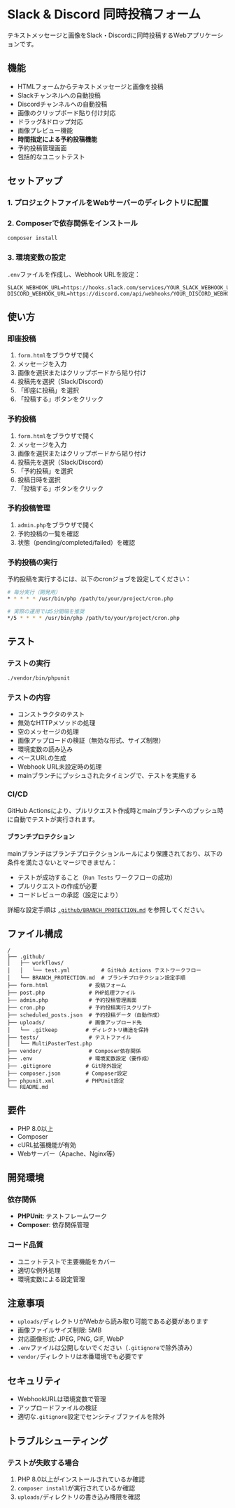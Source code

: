# Slack & Discord 同時投稿フォーム

テキストメッセージと画像をSlack・Discordに同時投稿するWebアプリケーションです。

## 機能

- HTMLフォームからテキストメッセージと画像を投稿
- Slackチャンネルへの自動投稿
- Discordチャンネルへの自動投稿
- 画像のクリップボード貼り付け対応
- ドラッグ&ドロップ対応
- 画像プレビュー機能
- **時間指定による予約投稿機能**
- 予約投稿管理画面
- 包括的なユニットテスト

## セットアップ

### 1. プロジェクトファイルをWebサーバーのディレクトリに配置

### 2. Composerで依存関係をインストール

```bash
composer install
```

### 3. 環境変数の設定

`.env`ファイルを作成し、Webhook URLを設定：

```env
SLACK_WEBHOOK_URL=https://hooks.slack.com/services/YOUR_SLACK_WEBHOOK_URL
DISCORD_WEBHOOK_URL=https://discord.com/api/webhooks/YOUR_DISCORD_WEBHOOK_URL
```

## 使い方

### 即座投稿

1. `form.html`をブラウザで開く
2. メッセージを入力
3. 画像を選択またはクリップボードから貼り付け
4. 投稿先を選択（Slack/Discord）
5. 「即座に投稿」を選択
6. 「投稿する」ボタンをクリック

### 予約投稿

1. `form.html`をブラウザで開く
2. メッセージを入力
3. 画像を選択またはクリップボードから貼り付け
4. 投稿先を選択（Slack/Discord）
5. 「予約投稿」を選択
6. 投稿日時を選択
7. 「投稿する」ボタンをクリック

### 予約投稿管理

1. `admin.php`をブラウザで開く
2. 予約投稿の一覧を確認
3. 状態（pending/completed/failed）を確認

### 予約投稿の実行

予約投稿を実行するには、以下のcronジョブを設定してください：

```bash
# 毎分実行（開発用）
* * * * * /usr/bin/php /path/to/your/project/cron.php

# 実際の運用では5分間隔を推奨
*/5 * * * * /usr/bin/php /path/to/your/project/cron.php
```

## テスト

### テストの実行

```bash
./vendor/bin/phpunit
```

### テストの内容

- コンストラクタのテスト
- 無効なHTTPメソッドの処理
- 空のメッセージの処理
- 画像アップロードの検証（無効な形式、サイズ制限）
- 環境変数の読み込み
- ベースURLの生成
- Webhook URL未設定時の処理
- mainブランチにプッシュされたタイミングで、テストを実施する

### CI/CD

GitHub Actionsにより、プルリクエスト作成時とmainブランチへのプッシュ時に自動でテストが実行されます。

#### ブランチプロテクション

mainブランチはブランチプロテクションルールにより保護されており、以下の条件を満たさないとマージできません：

- テストが成功すること（`Run Tests` ワークフローの成功）
- プルリクエストの作成が必要
- コードレビューの承認（設定により）

詳細な設定手順は [`.github/BRANCH_PROTECTION.md`](.github/BRANCH_PROTECTION.md) を参照してください。

## ファイル構成

```
/
├── .github/
│   ├── workflows/
│   │   └── test.yml          # GitHub Actions テストワークフロー
│   └── BRANCH_PROTECTION.md  # ブランチプロテクション設定手順
├── form.html             # 投稿フォーム
├── post.php              # PHP処理ファイル
├── admin.php             # 予約投稿管理画面
├── cron.php              # 予約投稿実行スクリプト
├── scheduled_posts.json  # 予約投稿データ（自動作成）
├── uploads/              # 画像アップロード先
│   └── .gitkeep         # ディレクトリ構造を保持
├── tests/                # テストファイル
│   └── MultiPosterTest.php
├── vendor/               # Composer依存関係
├── .env                  # 環境変数設定（要作成）
├── .gitignore           # Git除外設定
├── composer.json        # Composer設定
├── phpunit.xml          # PHPUnit設定
└── README.md
```

## 要件

- PHP 8.0以上
- Composer
- cURL拡張機能が有効
- Webサーバー（Apache、Nginx等）

## 開発環境

### 依存関係

- **PHPUnit**: テストフレームワーク
- **Composer**: 依存関係管理

### コード品質

- ユニットテストで主要機能をカバー
- 適切な例外処理
- 環境変数による設定管理

## 注意事項

- `uploads/`ディレクトリがWebから読み取り可能である必要があります
- 画像ファイルサイズ制限: 5MB
- 対応画像形式: JPEG, PNG, GIF, WebP
- `.env`ファイルは公開しないでください（`.gitignore`で除外済み）
- `vendor/`ディレクトリは本番環境でも必要です

## セキュリティ

- WebhookURLは環境変数で管理
- アップロードファイルの検証
- 適切な`.gitignore`設定でセンシティブファイルを除外

## トラブルシューティング

### テストが失敗する場合

1. PHP 8.0以上がインストールされているか確認
2. `composer install`が実行されているか確認
3. `uploads/`ディレクトリの書き込み権限を確認
